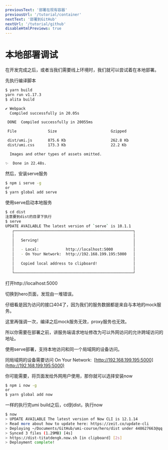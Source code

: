 ```yaml
---
previousText: '部署在现有容器'
previousUrl: '/tutorial/container'
nextText: '部署到GitHub'
nextUrl: '/tutorial/github'
disableHtmlPreviews: true
---
```


# 本地部署调试

在开发完成之后，或者当我们需要线上环境时，我们就可以尝试着在本地部署。

先执行编译脚本

```bash
$ yarn build
yarn run v1.17.3
$ alita build

✔ Webpack
  Compiled successfully in 20.05s

 DONE  Compiled successfully in 20055ms                                          10:58:21

 File              Size                        Gzipped

 dist/umi.js       875.6 Kb                    262.8 Kb
 dist/umi.css      173.3 Kb                    22.2 Kb

  Images and other types of assets omitted.

✨  Done in 22.48s.
```

然后，安装serve服务

```bash
$ npm i serve -g
or
$ yarn global add serve
```

使用serve启动本地服务

```bash
$ cd dist
注意要到dist的目录下执行
$ serve
UPDATE AVAILABLE The latest version of `serve` is 10.1.1
   ┌─────────────────────────────────────────────────────┐
   │                                                     │
   │   Serving!                                          │
   │                                                     │
   │   - Local:            http://localhost:5000         │
   │   - On Your Network:  http://192.168.199.195:5000   │
   │                                                     │
   │   Copied local address to clipboard!                │
   │                                                     │
   └─────────────────────────────────────────────────────┘
```

打开http://localhost:5000

切换到hero页面，发现由一堆错误。

仔细看是因为访问的接口404了，因为我们的服务数据都是来自与本地的mock服务。

这里再强调一次，编译之后mock服务无效，proxy服务也无效。

所以你需要在部署之前，讲服务端请求地址修改为可以外网访问的允许跨域访问的地址。

使用serve部署，支持本地访问和同一个局域网的设备访问。

同局域网的设备需要访问 On Your Network:  [http://192.168.199.195:5000](http://192.168.199.195:5000)

你可能需要，将页面发给外网用户使用，那你就可以选择安装now

```bash
$ npm i now -g
or
$ yarn global add now
```

一样的执行完umi build之后，cd到dist，执行now

```bash
$ now
> UPDATE AVAILABLE The latest version of Now CLI is 12.1.14
> Read more about how to update here: https://zeit.co/update-cli
> Deploying ~/Documents/GitHub/umi-course/hero/dist under 448627663@qq.com
> Synced 3 files (1.29MB) [4s]
> https://dist-titatdengk.now.sh [in clipboard] [2s]
> Deployment complete!
```

